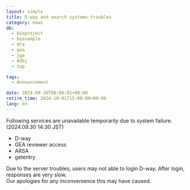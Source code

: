 ```yaml
---
layout: simple
title: D-way and search systems troubles
category: news
db:
  - bioproject
  - biosample
  - dra
  - gea
  - jga
  - ddbj
  - top

tags:
  - Announcement

date: 2024-09-30T00:00:01+09:00
retire_time: 2024-10-01T15:00:00+09:00
lang: en
---
```


Following services are unavailable temporarily due to system failure.(2024.09.30 14:30 JST)
- D-way
- GEA reviewer access
- ARSA
- getentry

Due to the server troubles, users may not able to login D-way. After login, responses are very slow.     
Our apologies for any inconvenience this may have caused.
